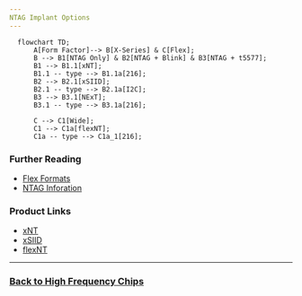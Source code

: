 ```yaml
---
NTAG Implant Options
---
```


```mermaid
  flowchart TD;
      A[Form Factor]--> B[X-Series] & C[Flex];
      B --> B1[NTAG Only] & B2[NTAG + Blink] & B3[NTAG + t5577];
      B1 --> B1.1[xNT];
      B1.1 -- type --> B1.1a[216];
      B2 --> B2.1[xSIID];
      B2.1 -- type --> B2.1a[I2C];
      B3 --> B3.1[NExT];
      B3.1 -- type --> B3.1a[216];

      C --> C1[Wide];
      C1 --> C1a[flexNT];
      C1a -- type --> C1a_1[216];
```

### Further Reading
- [Flex Formats](FLEX_FORMATS.md)
- [NTAG Inforation](NTAG_INFORMATION.md)

### Product Links
- [xNT](https://dngr.us/xnt)
- [xSIID](https://dngr.us/xsiid)
- [flexNT](https://dngr.us/flexnt)
  
---
### [Back to High Frequency Chips](HIGH_FREQUENCY_CHIPS.md)
